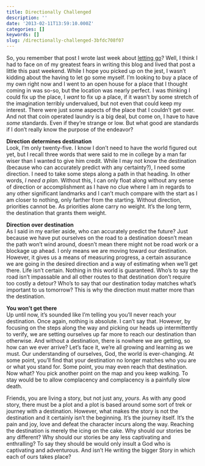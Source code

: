 ```yaml
---
title: Directionally Challenged
description: ''
date: '2013-02-11T13:59:10.000Z'
categories: []
keywords: []
slug: /directionally-challenged-3bfdc708f07
---
```


So, you remember that post I wrote last week about [letting go](http://104.193.143.57/~waywar13/ce/2013/02/07/letting-go/ "Letting Go")? Well, I think I had to face on of my greatest fears in writing this blog and lived that post a little this past weekend. While I hope you picked up on the jest, I wasn’t kidding about the having to let go some myself. I’m looking to buy a place of my own right now and I went to an open house for a place that I thought coming in was so-so, but the location was nearly perfect. I was thinking I could fix up the place, I _want_ to fix up a place, if it wasn’t by some stretch of the imagination terribly undervalued, but not even that could keep my interest. There were just some aspects of the place that I couldn’t get over. And not that coin operated laundry is a big deal, but come on, I have to have _some_ standards. Even if they’re strange or low. But what good are standards if I don’t really know the purpose of the endeavor?

**Direction determines destination**  
Look, I’m only twenty-five. I know I don’t need to have the world figured out yet, but I recall three words that were said to me in college by a man far wiser than I wanted to give him credit. While I may not know the destination (because who can accurately predict with any certainty?), I need some direction. I need to take some steps along a path in that heading. In other words, _I need a plan_. Without this, I can only float along without any sense of direction or accomplishment as I have no clue where I am in regards to any other significant landmarks and I can’t much compare with the start as I am closer to nothing, only farther from the starting. Without direction, priorities cannot be. As priorities alone carry no weight. It’s the long term, the destination that grants them weight.

**Direction over destination**  
As I said in my earlier aside, who can accurately predict the future? Just because we have put ourselves on the road to a destination doesn’t mean the path won’t wind around, doesn’t mean there might not be road work or a blockage up ahead. I only means we are moving toward our destination. However, it gives us a means of measuring progress, a certain assurance we are going in the desired direction and a way of estimating when we’ll get there. Life isn’t certain. Nothing in this world is guaranteed. Who’s to say the road isn’t impassable and all other routes to that destination don’t require too costly a detour? Who’s to say that our destination today matches what’s important to us tomorrow? This is why the direction must matter more than the destination.

**You won’t get there**  
Up until now, it’s sounded like I’m telling you you’ll never reach your destination. Once again, nothing is absolute. I can’t say that. However, by focusing on the steps along the way and picking our heads up intermittently to verify, we are setting ourselves up far more to reach our destination than otherwise. And without a destination, there is nowhere we are getting, so how can we ever arrive? Let’s face it, we’re all growing and learning as we must. Our understanding of ourselves, God, the world is ever-changing. At some point, you’ll find that your destination no longer matches who you are or what you stand for. Some point, you may even reach that destination. Now what? You pick another point on the map and you keep walking. To stay would be to allow complacency and complacency is a painfully slow death.

Friends, you are living a story, but not just any, _yours_. As with any good story, there must be a plot and a plot is based around some sort of trek or journey with a destination. However, what makes the story is not the destination and it certainly isn’t the beginning. It’s the journey itself. It’s the pain and joy, love and defeat the character incurs along the way. Reaching the destination is merely the icing on the cake. Why should our stories be any different? Why should our stories be any less captivating and enthralling? To say they should be would only insult a God who is captivating and adventurous. And isn’t He writing the bigger Story in which each of ours takes place?